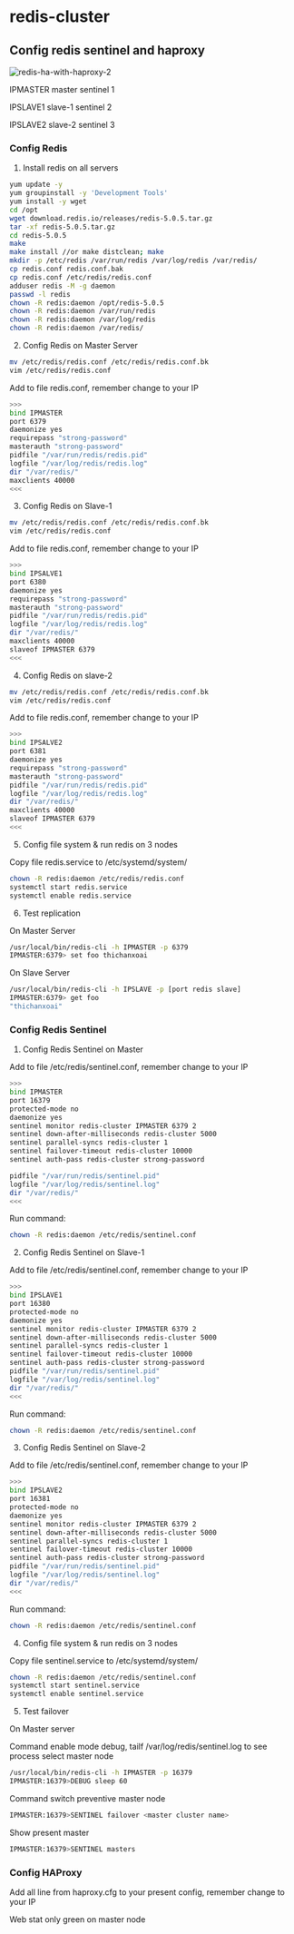 # redis-cluster
## Config redis sentinel and haproxy

![redis-ha-with-haproxy-2](https://user-images.githubusercontent.com/56550682/117958281-11579580-b345-11eb-8f12-4618de5aea7d.jpg)

IPMASTER  master    sentinel 1

IPSLAVE1  slave-1   sentinel 2

IPSLAVE2  slave-2   sentinel 3

### Config Redis
1. Install redis on all servers
```bash
yum update -y
yum groupinstall -y 'Development Tools'
yum install -y wget
cd /opt
wget download.redis.io/releases/redis-5.0.5.tar.gz
tar -xf redis-5.0.5.tar.gz
cd redis-5.0.5
make
make install //or make distclean; make
mkdir -p /etc/redis /var/run/redis /var/log/redis /var/redis/
cp redis.conf redis.conf.bak
cp redis.conf /etc/redis/redis.conf
adduser redis -M -g daemon
passwd -l redis
chown -R redis:daemon /opt/redis-5.0.5
chown -R redis:daemon /var/run/redis
chown -R redis:daemon /var/log/redis
chown -R redis:daemon /var/redis/
```
2. Config Redis on Master Server
```bash
mv /etc/redis/redis.conf /etc/redis/redis.conf.bk
vim /etc/redis/redis.conf
```
  Add to file redis.conf, remember change to your IP
```bash
>>>
bind IPMASTER
port 6379
daemonize yes
requirepass "strong-password"
masterauth "strong-password"
pidfile "/var/run/redis/redis.pid"
logfile "/var/log/redis/redis.log"
dir "/var/redis/"
maxclients 40000
<<<
```
3. Config Redis on Slave-1
```bash
mv /etc/redis/redis.conf /etc/redis/redis.conf.bk
vim /etc/redis/redis.conf
```
  Add to file redis.conf, remember change to your IP
```bash
>>>
bind IPSALVE1
port 6380
daemonize yes
requirepass "strong-password"
masterauth "strong-password"
pidfile "/var/run/redis/redis.pid"
logfile "/var/log/redis/redis.log"
dir "/var/redis/"
maxclients 40000
slaveof IPMASTER 6379
<<<
```

4. Config Redis on slave-2
```bash
mv /etc/redis/redis.conf /etc/redis/redis.conf.bk
vim /etc/redis/redis.conf
```
  Add to file redis.conf, remember change to your IP
```bash
>>>
bind IPSALVE2
port 6381
daemonize yes
requirepass "strong-password"
masterauth "strong-password"
pidfile "/var/run/redis/redis.pid"
logfile "/var/log/redis/redis.log"
dir "/var/redis/"
maxclients 40000
slaveof IPMASTER 6379
<<<
```
5. Config file system & run redis on 3 nodes

  Copy file redis.service to /etc/systemd/system/
```bash
chown -R redis:daemon /etc/redis/redis.conf
systemctl start redis.service
systemctl enable redis.service
```
6. Test replication
  
  On Master Server
```bash
/usr/local/bin/redis-cli -h IPMASTER -p 6379
IPMASTER:6379> set foo thichanxoai
```

  On Slave Server
```bash
/usr/local/bin/redis-cli -h IPSLAVE -p [port redis slave]
IPMASTER:6379> get foo
"thichanxoai"
```

### Config Redis Sentinel
1. Config Redis Sentinel on Master

  Add to file /etc/redis/sentinel.conf, remember change to your IP
```bash
>>>
bind IPMASTER
port 16379
protected-mode no
daemonize yes
sentinel monitor redis-cluster IPMASTER 6379 2
sentinel down-after-milliseconds redis-cluster 5000
sentinel parallel-syncs redis-cluster 1
sentinel failover-timeout redis-cluster 10000
sentinel auth-pass redis-cluster strong-password

pidfile "/var/run/redis/sentinel.pid"
logfile "/var/log/redis/sentinel.log"
dir "/var/redis/"
<<<
```
  Run command:
```bash
chown -R redis:daemon /etc/redis/sentinel.conf
```

2. Config Redis Sentinel on Slave-1

  Add to file /etc/redis/sentinel.conf, remember change to your IP
```bash
>>>
bind IPSLAVE1
port 16380
protected-mode no
daemonize yes
sentinel monitor redis-cluster IPMASTER 6379 2
sentinel down-after-milliseconds redis-cluster 5000
sentinel parallel-syncs redis-cluster 1
sentinel failover-timeout redis-cluster 10000
sentinel auth-pass redis-cluster strong-password
pidfile "/var/run/redis/sentinel.pid"
logfile "/var/log/redis/sentinel.log"
dir "/var/redis/"
<<<
```
  Run command:
```bash
chown -R redis:daemon /etc/redis/sentinel.conf
```

3. Config Redis Sentinel on Slave-2

  Add to file /etc/redis/sentinel.conf, remember change to your IP
```bash
>>>
bind IPSLAVE2
port 16381
protected-mode no
daemonize yes
sentinel monitor redis-cluster IPMASTER 6379 2
sentinel down-after-milliseconds redis-cluster 5000
sentinel parallel-syncs redis-cluster 1
sentinel failover-timeout redis-cluster 10000
sentinel auth-pass redis-cluster strong-password
pidfile "/var/run/redis/sentinel.pid"
logfile "/var/log/redis/sentinel.log"
dir "/var/redis/"
<<<
```
  Run command:
```bash
chown -R redis:daemon /etc/redis/sentinel.conf
```

4. Config file system & run redis on 3 nodes

  Copy file sentinel.service to /etc/systemd/system/
```bash
chown -R redis:daemon /etc/redis/sentinel.conf
systemctl start sentinel.service
systemctl enable sentinel.service
```

5. Test failover

  On Master server

Command enable mode debug, tailf /var/log/redis/sentinel.log to see process select master node
```bash
/usr/local/bin/redis-cli -h IPMASTER -p 16379
IPMASTER:16379>DEBUG sleep 60
```

Command switch preventive master node 
```bash
IPMASTER:16379>SENTINEL failover <master cluster name>
```

Show present master
```bash
IPMASTER:16379>SENTINEL masters
```

### Config HAProxy
Add all line from haproxy.cfg to your present config, remember change to your IP

Web stat only green on master node
